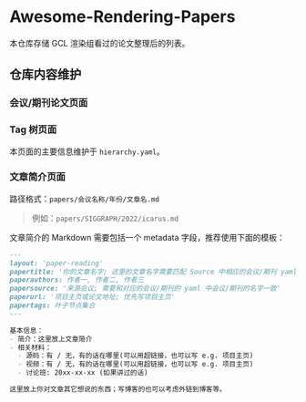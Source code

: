 # Awesome-Rendering-Papers
本仓库存储 GCL 渲染组看过的论文整理后的列表。

## 仓库内容维护

### 会议/期刊论文页面


### Tag 树页面

本页面的主要信息维护于 `hierarchy.yaml`。

### 文章简介页面

路径格式：`papers/会议名称/年份/文章名.md`

> 例如：`papers/SIGGRAPH/2022/icarus.md`

文章简介的 Markdown 需要包括一个 metadata 字段，推荐使用下面的模板：

```markdown
---
layout: 'paper-reading'
papertitle: '你的文章名字; 这里的文章名字需要匹配 Source 中相应的会议/期刊 yaml 中该年的论文名字'
paperauthors: 作者一, 作者二, 作者三
papersource: '来源会议; 需要和对应的会议/期刊的 yaml 中会议/期刊的名字一致'
paperurl: '项目主页或论文地址; 优先写项目主页'
papertags: 叶子节点集合
---

基本信息：
- 简介：这里放上文章简介
- 相关材料：
  - 源码：有 / 无，有的话在哪里(可以用超链接，也可以写 e.g. 项目主页)
  - 视频：有 / 无，有的话在哪里(可以用超链接，也可以写 e.g. 项目主页)
  - 讨论班: 20xx-xx-xx (如果讲过的话)

这里放上你对文章其它想说的东西；写博客的也可以考虑外链到博客等。

```
